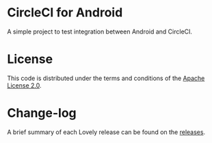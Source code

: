 # CircleCI for Android

A simple project to test integration between Android and CircleCI.

# License

This code is distributed under the terms and conditions of the [Apache License 2.0](LICENSE).

# Change-log

A brief summary of each Lovely release can be found on the [releases](https://github.com/Bruno-Furtado/circleci-android/releases).
